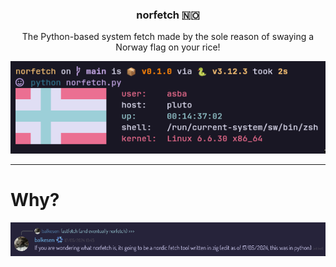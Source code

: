 <center>
  <h3>norfetch 🇳🇴</h3>
  <p>The Python-based system fetch made by the sole reason of swaying a Norway flag on your rice!</p>
  <img src="./assets/screenshot.png">
</center>

---

# Why?

![this is why lmao](./assets/why.png)
